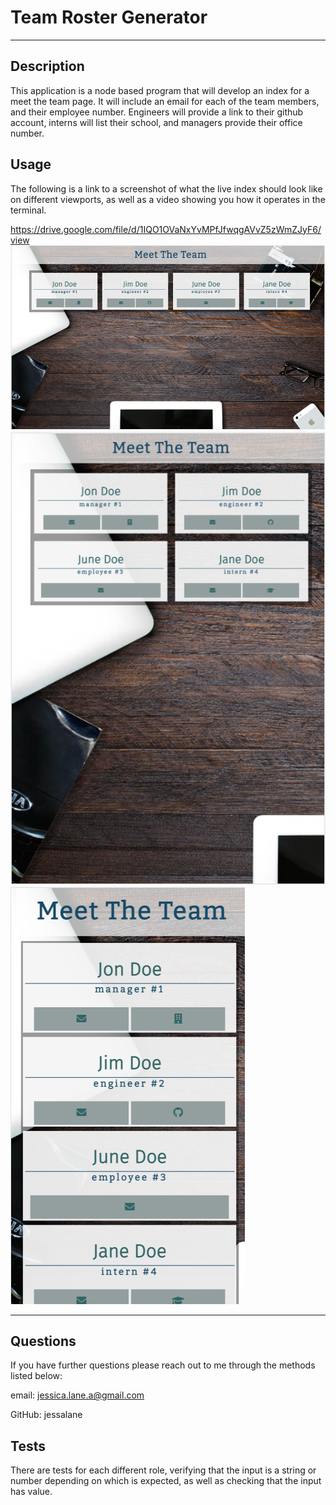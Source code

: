 
  # Team Roster Generator
  -------


  ## Description
  This application is a node based program that will develop an index for a meet the team page. It will include an email for each of the team members, and their employee number. Engineers will provide a link to their github account, interns will list their school, and managers provide their office number.

  ## Usage
  The following is a link to a screenshot of what the live index should look like on different viewports, as well as a video showing you how it operates in the terminal.

https://drive.google.com/file/d/1IQO1OVaNxYvMPfJfwqgAVvZ5zWmZJyF6/view
  ![screenshot](./assets/images/full%20size%20screenshot.png)
  ![screenshot](./assets/images/mid%20size%20screenshot.png)
  ![screenshot](./assets/images/small%20size%20screenshot.png)
  

  ---

  ## Questions
  If you have further questions please reach out to me through the methods listed below:

  email: jessica.lane.a@gmail.com

  GitHub: jessalane

   
  ## Tests
  There are tests for each different role, verifying that the input is a string or number depending on which is expected, as well as checking that the input has value.
  
